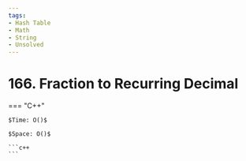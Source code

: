 ```yaml
---
tags:
- Hash Table
- Math
- String
- Unsolved
---
```



# 166. Fraction to Recurring Decimal

=== "C++"

    $Time: O()$

    $Space: O()$

    ```c++
    ```